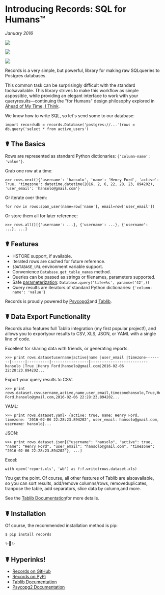 # Introducing Records: SQL for Humans™
*January 2016*





![](https://images.squarespace-cdn.com/content/v1/665498111876725f7613f1e6/1719666521244-CB274HKKRV8TKXMXTN79/e44c8-img.jpg)

![](http://images.squarespace-cdn.com/content/v1/665498111876725f7613f1e6/1719666457399-LVQPUG8L3BGBS81NW7AE/2f778-87fe8-img.jpg)

![](http://images.squarespace-cdn.com/content/v1/665498111876725f7613f1e6/1719666472797-RH5Y7RNOZNEH49S6KSW2/2ab21-6d868-image-asset.jpeg)

Records is a very simple, but powerful, library for making raw SQLqueries to Postgres databases.

 This common task can be surprisingly difficult with the standard toolsavailable. This library strives to make this workflow as simple aspossible, while providing an elegant interface to work with your queryresults—continuing the "for Humans" design philosophy explored in [Ahead of My Time, I Think](/essays/2025-08-26-ahead_of_my_time_i_think).

 We know how to write SQL, so let's send some to our database:


```
import recordsdb = records.Database('postgres://...')rows = db.query('select * from active_users')
```
 ## ☤ The Basics

 Rows are represented as standard Python dictionaries: `{'column-name': 'value'}`.

 Grab one row at a time:


```
>>> rows.next(){'username': 'hansolo', 'name': 'Henry Ford', 'active': True, 'timezone': datetime.datetime(2016, 2, 6, 22, 28, 23, 894202), 'user_email': 'hansolo@gmail.com'}
```
 Or iterate over them:


```
for row in rows:spam_user(name=row['name'], email=row['user_email'])
```
 Or store them all for later reference:


```
>>> rows.all()[{'username': ...}, {'username': ...}, {'username': ...}, ...]
```
 ## ☤ Features

 * HSTORE support, if available.
* Iterated rows are cached for future reference.
* `$DATABASE_URL` environment variable support.
* Convenience `Database.get_table_names` method.
* Queries can be passed as strings or filenames, parameters supported.
* Safe [parameterization](http://initd.org/psycopg/docs/usage.html): `Database.query('life=%s', params=('42',))`
* Query results are iterators of standard Python dictionaries: `{'column-name': 'value'}`

 Records is proudly powered by [Psycopg2](https://pypi.python.org/pypi/psycopg2)and [Tablib](http://docs.python-tablib.org/en/latest/).

 ## ☤ Data Export Functionality

 Records also features full Tablib integration (my first popular project!), and allows you to exportyour results to CSV, XLS, JSON, or YAML with a single line of code.

 Excellent for sharing data with friends, or generating reports.


```
>>> print rows.datasetusername|active|name |user_email |timezone--------|------|----------|-----------------|--------------------------hansolo |True |Henry Ford|hansolo@gmail.com|2016-02-06 22:28:23.894202...
```
 Export your query results to CSV:


```
>>> print rows.dataset.csvusername,active,name,user_email,timezonehansolo,True,Henry Ford,hansolo@gmail.com,2016-02-06 22:28:23.894202...
```
 YAML:


```
>>> print rows.dataset.yaml- {active: true, name: Henry Ford, timezone: '2016-02-06 22:28:23.894202', user_email: hansolo@gmail.com, username: hansolo}...
```
 JSON:


```
>>> print rows.dataset.json[{"username": "hansolo", "active": true, "name": "Henry Ford", "user_email": "hansolo@gmail.com", "timezone": "2016-02-06 22:28:23.894202"}, ...]
```
 Excel:


```
with open('report.xls', 'wb') as f:f.write(rows.dataset.xls)
```
 You get the point. Of course, all other features of Tablib are alsoavailable, so you can sort results, add/remove columns/rows, removeduplicates, tranpose the table, add separators, slice data by column,and more.

 See the [Tablib Documentation](http://docs.python-tablib.org/en/latest/)for more details.

 ## ☤ Installation

 Of course, the recommended installation method is pip:


```
$ pip install records
```
 ✨🍰✨

 ## ☤ Hyperinks!

 * [Records on GitHub](https://github.com/kennethreitz/records)
* [Records on PyPi](https://pypi.python.org/pypi/records/)
* [Tablib Documentation](http://docs.python-tablib.org/en/latest/)
* [Psycopg2 Documentation](http://initd.org/psycopg/docs/)
